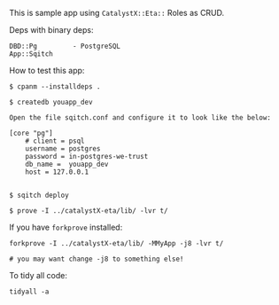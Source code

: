 
This is sample app using `CatalystX::Eta::` Roles as CRUD.

Deps with binary deps:

    DBD::Pg         - PostgreSQL
    App::Sqitch

How to test this app:

    $ cpanm --installdeps .

    $ createdb youapp_dev

    Open the file sqitch.conf and configure it to look like the below:

    [core "pg"]
        # client = psql
        username = postgres
        password = in-postgres-we-trust
        db_name =  youapp_dev
        host = 127.0.0.1


    $ sqitch deploy

    $ prove -I ../catalystX-eta/lib/ -lvr t/

If you have `forkprove` installed:

    forkprove -I ../catalystX-eta/lib/ -MMyApp -j8 -lvr t/

    # you may want change -j8 to something else!

To tidy all code:

    tidyall -a

